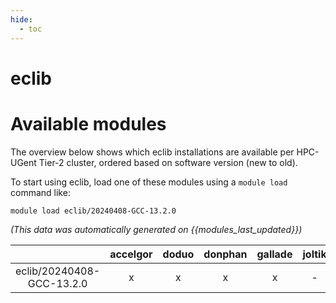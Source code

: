 ```yaml
---
hide:
  - toc
---
```


eclib
=====

# Available modules


The overview below shows which eclib installations are available per HPC-UGent Tier-2 cluster, ordered based on software version (new to old).

To start using eclib, load one of these modules using a `module load` command like:

```shell
module load eclib/20240408-GCC-13.2.0
```

*(This data was automatically generated on {{modules_last_updated}})*  

| |accelgor|doduo|donphan|gallade|joltik|shinx|skitty|
| :---: | :---: | :---: | :---: | :---: | :---: | :---: | :---: |
|eclib/20240408-GCC-13.2.0|x|x|x|x|-|x|x|
